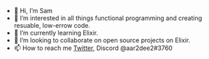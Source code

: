 - 👋 Hi, I’m Sam
- 👀 I’m interested in all things functional programming and creating resuable, low-errow code.
- 🌱 I’m currently learning Elixir.
- 💞️ I’m looking to collaborate on open source projects on Elixir.
- 📫 How to reach me [Twitter](https://twitter.com/aar2dee21), Discord @aar2dee2#3760

<!---
aar2dee2/aar2dee2 is a ✨ special ✨ repository because its `README.md` (this file) appears on your GitHub profile.
You can click the Preview link to take a look at your changes.
--->
